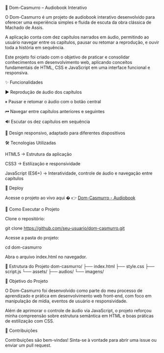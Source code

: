 📖 Dom-Casmurro – Audiobook Interativo

O Dom-Casmurro é um projeto de audiobook interativo desenvolvido para oferecer uma experiência simples e fluida de escuta da obra clássica de Machado de Assis.

A aplicação conta com dez capítulos narrados em áudio, permitindo ao usuário navegar entre os capítulos, pausar ou retomar a reprodução, e ouvir toda a história em sequência.

Este projeto foi criado com o objetivo de praticar e consolidar conhecimentos em desenvolvimento web, aplicando conceitos fundamentais de HTML, CSS e JavaScript em uma interface funcional e responsiva.

✨ Funcionalidades

▶️ Reprodução de áudio dos capítulos

⏸ Pausar e retomar o áudio com o botão central

⏮ Navegar entre capítulos anteriores e seguintes

🔊 Escutar os dez capítulos em sequência

📱 Design responsivo, adaptado para diferentes dispositivos

🛠️ Tecnologias Utilizadas

HTML5 → Estrutura da aplicação

CSS3 → Estilização e responsividade

JavaScript (ES6+) → Interatividade, controle de áudio e navegação entre capítulos

🔗 Deploy

Acesse o projeto ao vivo aqui �
👉 [Dom-Casmurro - Audiobook](https://mateus-db.github.io/Dom_Casmurro/)

🚀 Como Executar o Projeto

Clone o repositório:

git clone https://github.com/seu-usuario/dom-casmurro.git


Acesse a pasta do projeto:

cd dom-casmurro


Abra o arquivo index.html no navegador.

📂 Estrutura do Projeto
dom-casmurro/
├── index.html
├── style.css
├── script.js
└── assets/
    ├── audios/
    └── imagens/

🎯 Objetivo do Projeto

O Dom-Casmurro foi desenvolvido como parte do meu processo de aprendizado e prática em desenvolvimento web front-end, com foco em manipulação de mídia, eventos de usuário e responsividade.

Além de aprimorar o controle de áudio via JavaScript, o projeto reforçou minha compreensão sobre estrutura semântica em HTML e boas práticas de estilização com CSS.

🤝 Contribuições

Contribuições são bem-vindas!
Sinta-se à vontade para abrir uma issue ou enviar um pull request.
